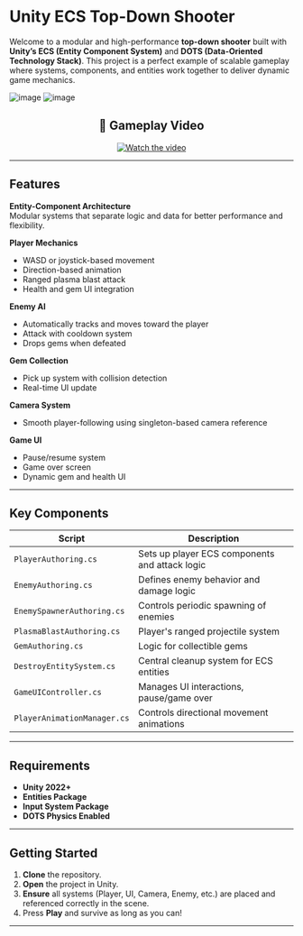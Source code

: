 #  Unity ECS Top-Down Shooter

Welcome to a modular and high-performance **top-down shooter** built with **Unity’s ECS (Entity Component System)** and **DOTS (Data-Oriented Technology Stack)**. This project is a perfect example of scalable gameplay where systems, components, and entities work together to deliver dynamic game mechanics.


![image](https://github.com/user-attachments/assets/4215138d-9eb9-45d3-ad5f-41e4f1239333)
![image](https://github.com/user-attachments/assets/f043d57f-9365-4a80-a8f8-907f32ab49d2)



<h2 align="center">🎥 Gameplay Video</h2>

<p align="center">
  <a href="https://www.youtube.com/watch?v=UyF7lLAoHXM" target="_blank">
    <img src="https://img.youtube.com/vi/UyF7lLAoHXM/0.jpg" alt="Watch the video"  />
  </a>
</p>



---

##  Features

 **Entity-Component Architecture**  
 Modular systems that separate logic and data for better performance and flexibility.

 **Player Mechanics**
- WASD or joystick-based movement
- Direction-based animation
- Ranged plasma blast attack
- Health and gem UI integration

 **Enemy AI**
- Automatically tracks and moves toward the player
- Attack with cooldown system
- Drops gems when defeated

 **Gem Collection**
- Pick up system with collision detection
- Real-time UI update

 **Camera System**
- Smooth player-following using singleton-based camera reference

 **Game UI**
- Pause/resume system
- Game over screen
- Dynamic gem and health UI

---

##  Key Components

| Script | Description |
|--------|-------------|
| `PlayerAuthoring.cs` | Sets up player ECS components and attack logic |
| `EnemyAuthoring.cs` | Defines enemy behavior and damage logic |
| `EnemySpawnerAuthoring.cs` | Controls periodic spawning of enemies |
| `PlasmaBlastAuthoring.cs` | Player's ranged projectile system |
| `GemAuthoring.cs` | Logic for collectible gems |
| `DestroyEntitySystem.cs` | Central cleanup system for ECS entities |
| `GameUIController.cs` | Manages UI interactions, pause/game over |
| `PlayerAnimationManager.cs` | Controls directional movement animations |

---

##  Requirements

- **Unity 2022+**
- **Entities Package**
- **Input System Package**
- **DOTS Physics Enabled**

---

##  Getting Started

1. **Clone** the repository.
2. **Open** the project in Unity.
3. **Ensure** all systems (Player, UI, Camera, Enemy, etc.) are placed and referenced correctly in the scene.
4. Press **Play** and survive as long as you can!

---
